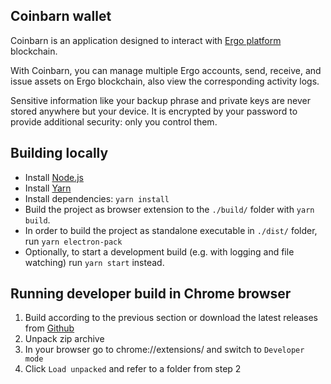## Coinbarn wallet

Coinbarn is an application designed to interact with [Ergo platform](https://ergoplatform.org) blockchain.

With Coinbarn, you can manage multiple Ergo accounts, send, receive, and issue assets on Ergo blockchain, also view the corresponding activity logs.

Sensitive information like your backup phrase and private keys are never stored anywhere but your device. It is encrypted by your password to provide additional security: only you control them.

## Building locally

- Install [Node.js](https://nodejs.org)
- Install [Yarn](https://yarnpkg.com/en/docs/install)
- Install dependencies: `yarn install`
- Build the project as browser extension to the `./build/` folder with `yarn build`.
- In order to build the project as standalone executable in `./dist/` folder, run `yarn electron-pack`
- Optionally, to start a development build (e.g. with logging and file watching) run `yarn start` instead.

## Running developer build in Chrome browser

1. Build according to the previous section or download the latest releases from [Github](https://github.com/coinbarn/coinbarn-extension/releases)
2. Unpack zip archive
3. In your browser go to chrome://extensions/ and switch to `Developer mode`
4. Click `Load unpacked` and refer to a folder from step 2

